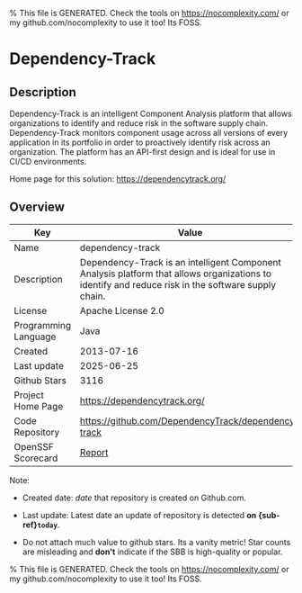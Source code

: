 
% This file is GENERATED. Check the tools on https://nocomplexity.com/ or my github.com/nocomplexity to use it too! Its FOSS. 

# Dependency-Track

## Description 

Dependency-Track is an intelligent Component Analysis platform that allows organizations to identify and reduce risk in the software supply chain. Dependency-Track monitors component usage across all versions of every application in its portfolio in order to proactively identify risk across an organization. The platform has an API-first design and is ideal for use in CI/CD environments.

Home page for this solution: https://dependencytrack.org/ 

## Overview 

| Key | Value |
| --- | --- |
| Name | dependency-track |
| Description | Dependency-Track is an intelligent Component Analysis platform that allows organizations to identify and reduce risk in the software supply chain. |
| License | Apache License 2.0 |
| Programming Language | Java |
| Created | 2013-07-16 |
| Last update | 2025-06-25 |
| Github Stars | 3116 |
| Project Home Page | https://dependencytrack.org/ |
| Code Repository | https://github.com/DependencyTrack/dependency-track |
| OpenSSF Scorecard | [Report](https://securityscorecards.dev/viewer/?uri=github.com/DependencyTrack/dependency-track) |

Note:
 - Created date: *date* that repository is created on Github.com. 

- Last update: Latest date an update of repository is detected **on {sub-ref}`today`**. 

- Do not attach much value to github stars. Its a vanity metric! Star counts are misleading and 
**don't** indicate if the SBB is high-quality or popular.

% This file is GENERATED. Check the tools on https://nocomplexity.com/ or my github.com/nocomplexity to use it too! Its FOSS. 


